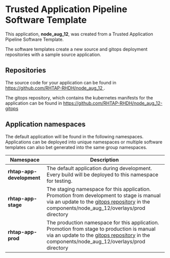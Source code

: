 # Trusted Application Pipeline Software Template

This application, **node_aug_12**, was created from a Trusted Application Pipeline Software Template.

The software templates create a new source and gitops deployment repositories with a sample source application. 

## Repositories

The source code for your application can be found in [https://github.com/RHTAP-RHDH/node_aug_12 ](https://github.com/RHTAP-RHDH/node_aug_12 ).
 
The gitops repository, which contains the kubernetes manifests for the application can be found in 
[https://github.com/RHTAP-RHDH/node_aug_12-gitops ](https://github.com/RHTAP-RHDH/node_aug_12-gitops ) 

## Application namespaces 

The default application will be found in the following namespaces. Applications can be deployed into unique namespaces or multiple software templates can also bet generated into the same group namespaces.  

|  Namespace   |  Description   |  
| -------- | -------- |   
| **rhtap-app-development** | The default application during development. Every build will be deployed to this namespace for testing. | 
| **rhtap-app-stage** | The staging namespace for this application. Promotion from development to stage is manual via an update to the [gitops repository](https://github.com/RHTAP-RHDH/node_aug_12-gitops ) in the components/node_aug_12/overlays/prod directory |  
| **rhtap-app-prod** | The production namespace for this application. Promotion from stage to production is manual via an update to the [gitops repository](https://github.com/RHTAP-RHDH/node_aug_12-gitops ) in the components/node_aug_12/overlays/prod directory | 